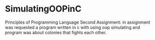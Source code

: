 # SimulatingOOPinC
Principles of Programming Language Second Assignment: in assignment was requested a program written in c with using oop simulating and program was about colonies that fights each other.
